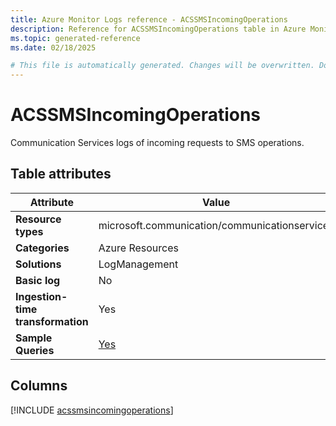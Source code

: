 ```yaml
---
title: Azure Monitor Logs reference - ACSSMSIncomingOperations
description: Reference for ACSSMSIncomingOperations table in Azure Monitor Logs.
ms.topic: generated-reference
ms.date: 02/18/2025

# This file is automatically generated. Changes will be overwritten. Do not change this file directly.
---
```


# ACSSMSIncomingOperations

Communication Services logs of incoming requests to SMS operations.


## Table attributes

|Attribute|Value|
|---|---|
|**Resource types**|microsoft.communication/communicationservices|
|**Categories**|Azure Resources|
|**Solutions**| LogManagement|
|**Basic log**|No|
|**Ingestion-time transformation**|Yes|
|**Sample Queries**|[Yes](/azure/azure-monitor/reference/queries/acssmsincomingoperations)|



## Columns
  
[!INCLUDE [acssmsincomingoperations](~/reusable-content/ce-skilling/azure/includes/azure-monitor/reference/tables/acssmsincomingoperations-include.md)]
